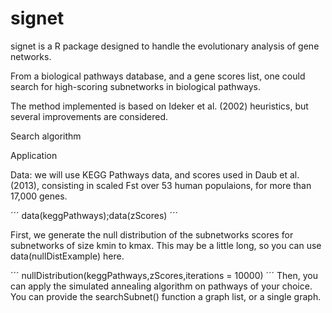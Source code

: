 # signet

signet is a R package designed to handle the evolutionary analysis of gene networks.

From a biological pathways database, and a gene scores list, one could search for high-scoring subnetworks in biological pathways.

The method implemented is based on Ideker et al. (2002) heuristics, but several improvements are considered.


Search algorithm



Application

Data: we will use KEGG Pathways data, and scores used in Daub et al. (2013), consisting in scaled Fst over 53 human populaions, for more than 17,000 genes.

´´´
data(keggPathways);data(zScores)
´´´

First, we generate the null distribution of the subnetworks scores for subnetworks of size kmin to kmax. This may be a little long, so you can use data(nullDistExample) here.

´´´
nullDistribution(keggPathways,zScores,iterations = 10000)
´´´
Then, you can apply the simulated annealing algorithm on pathways of your choice. You can provide the searchSubnet() function a graph list, or a single graph.
